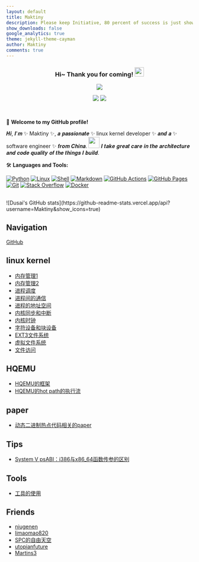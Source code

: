 ```yaml
---
layout: default
title: Maktiny
description: Please keep Initiative, 80 percent of success is just showing up.
show_downloads: false
google_analytics: true
theme: jekyll-theme-cayman
author: Maktiny
comments: true
---
```


<h3 align="center">
    Hi~ Thank you for coming!
    <img src="https://media.giphy.com/media/hvRJCLFzcasrR4ia7z/giphy.gif" width="25px">
</h3>

<!-- Typing SVG - https://github.com/DenverCoder1/readme-typing-svg -->
<!-- Typing SVG Fast Demo - https://readme-typing-svg.herokuapp.com/demo/ -->
<p align="center">
    <img src="https://readme-typing-svg.herokuapp.com?color=e65e2a&width=380&height=45&lines=linux+kernel+developer;Self-taught+Code+Designer;Always+learning+new+things">
</p>
<p align="center">
    <img src="https://img.shields.io/badge/gender-%F0%9F%A4%B5 gentleman-critical">
    <img src="https://img.shields.io/static/v1?label=wechat&message=LiXuCherry&color=7BB32E&logo=wechat">
</p>
<br/>

🎉 **Welcome to my GitHub profile!**

𝑯𝒊, 𝑰'𝒎 ✨ Maktiny ✨, 𝒂 𝒑𝒂𝒔𝒔𝒊𝒐𝒏𝒂𝒕𝒆 ✨ linux kernel developer ✨ 𝒂𝒏𝒅 𝒂 ✨ software engineer ✨  𝒇𝒓𝒐𝒎 𝑪𝒉𝒊𝒏𝒂. <img src="https://media.giphy.com/media/WUlplcMpOCEmTGBtBW/giphy.gif" width="30"> 𝑰 𝒕𝒂𝒌𝒆 𝒈𝒓𝒆𝒂𝒕 𝒄𝒂𝒓𝒆 𝒊𝒏 𝒕𝒉𝒆 𝒂𝒓𝒄𝒉𝒊𝒕𝒆𝒄𝒕𝒖𝒓𝒆 𝒂𝒏𝒅 𝒄𝒐𝒅𝒆 𝒒𝒖𝒂𝒍𝒊𝒕𝒚 𝒐𝒇 𝒕𝒉𝒆 𝒕𝒉𝒊𝒏𝒈𝒔 𝑰 𝒃𝒖𝒊𝒍𝒅.

🛠️ **Languages and Tools:**
<p>
   <a href="https://github.com/search?q=user%3Apudongping+is%3Arepo+language%3Apython"><img alt="Python" src="https://img.shields.io/badge/Python%20-%233776AB.svg?logo=python&logoColor=white"></a>
   <a href="#"><img alt="Linux" src="https://img.shields.io/badge/-Linux-FCC624?logo=Linux&logoColor=black" /></a>
    <a href="https://github.com/search?q=user%3Apudongping+is%3Arepo+language%3AShell"><img alt="Shell" src="https://img.shields.io/badge/Shell%20-%236fba48.svg?logo=shell"></a>
    <a href="https://github.com/search?q=user%3Apudongping+is%3Arepo+language%3Amarkdown"><img alt="Markdown" src="https://img.shields.io/badge/Markdown-%23000000.svg?logo=markdown&logoColor=white"></a>
    <a href="#"><img alt="GitHub Actions" src="https://img.shields.io/badge/GitHub%20Actions%20-%232671E5.svg?logo=github%20actions&logoColor=white"></a>
    <a href="#"><img alt="GitHub Pages" src="https://img.shields.io/badge/GitHub%20Pages-%23327FC7.svg?logo=github&logoColor=white"></a>
    <a href="#"><img alt="Git" src="https://img.shields.io/badge/Git%20-%23F05033.svg?logo=git&logoColor=white"></a>
    <a href="#"><img alt="Stack Overflow" src="https://img.shields.io/badge/-Stack%20Overflow-FE7A16?logo=stack-overflow&logoColor=white"></a>
    <a href="#"><img alt="Docker" src="https://img.shields.io/badge/Docker-2496ED?logo=docker&logoColor=white" /></a>

</p>
<!--END_SECTION:waka-->
<br/>
<!--顶部的统计信息-->
![Dusai's GitHub stats](https://github-readme-stats.vercel.app/api?username=Maktiny&show_icons=true)



## Navigation

[GitHub](https://github.com/Maktiny)

## linux kernel
*  [内存管理1](./docs/tips/linux_notes/memory_manage0.md)
*  [内存管理2](./docs/tips/linux_notes/memory_manage1.md)
*  [进程调度](./docs/tips/linux_notes/process_manage.md)
*  [进程间的通信](./docs/tips/linux_notes/process_communication.md)
*  [进程的地址空间](./docs/tips/linux_notes/process_address.md)
*  [内核同步和中断](./docs/tips/linux_notes/kernel_synchronize.md)
*  [内核时钟](./docs/tips/linux_notes/kernel_time.md)
*  [字符设备和块设备](./docs/tips/linux_notes/cdev.md)
*  [EXT3文件系统](./docs/tips/linux_notes/Ext4.md)
*  [虚拟文件系统](./docs/tips/linux_notes/vfs.md)
*  [文件访问](./docs/tips/linux_notes/access_file.md)

## HQEMU
*  [HQEMU的框架](./docs/tips/linux_notes/HQEMU_structure.md)
*  [HQEMU的hot path的执行流](./docs/tips/linux_notes/hqemu_exec_flow.md)

## paper
*  [动态二进制热点代码相关的paper](./docs/tips/linux_notes/paper_list.md)


## Tips
*   [System V psABI：i386与x86_64函数传参的区别](./docs/tips/linux_notes/function_call.md)

## Tools
*   [工具的使用](./docs/tips/linux_notes/tools.md)

## Friends
*   [niugenen](https://niugenen.github.io/)
*   [limaomao820](https://limaomao821.github.io/)
*   [SPC的自由天空](https://blog.spcsky.com/)
*   [utopianfuture](https://utopianfuture.github.io/)
*   [Martins3](https://martins3.github.io/)

<!--评论系统的插件-->
<!--评论系统教程 http://xichen.pub/2018/01/31/2018-01-31-gitment/     -->


<div id="gitment_container"></div>
<link rel="stylesheet" href="https://imsun.github.io/gitment/style/default.css">
<script src="https://imsun.github.io/gitment/dist/gitment.browser.js"></script>
<script>
    var gitment = new Gitment({
        id: 'page.data',
        owner: 'Maktiny',
        repo: 'Maktiny.github.io',
        oauth: {
            client_id: '657676473241d979de98',
            client_secret: 'ba14ae9c186b2da0eb7b295f95e86772de22c1f2',
        },
    })
    gitment.render('gitment_container')
</script>
